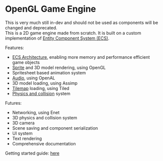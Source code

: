 # OpenGL Game Engine
This is very much still in-dev and should not be used as components will be changed and deprecated.<br>
This is a 2D game engine made from scratch. It is built on a custom implementation of [Entity Component System (ECS)](doc/ECS%20Technical%20Documentation.docx).

Features:
- [ECS Architecture](doc/Class%20References/ECS%20Reference.md), enabling more memory and performance efficient game objects
- [Sprite](doc/Class%20References/Sprite%20Reference.md) and 3D model rendering, using OpenGL
- Spritesheet based animation system
- [Audio](doc/Class%20References/Audio%20Reference.md), using OpenAL
- 3D model loading, using Assimp
- [Tilemap](doc/Class%20References/Tiled%20Reference.md) loading, using Tiled
- [Physics and collision](doc/Class%20References/Physics%20Reference.md) system

Futures:
- Networking, using Enet
- 3D physics and collision system
- 3D camera
- Scene saving and component serialization
- UI system
- Text rendering
- Comprehensive documentation

Getting started guide: [here](doc/Class%20References/Getting%20started.md)

